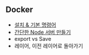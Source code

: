 ## Docker

* [설치 & 기본 명령어](https://wade42.github.io/docker/install)
* [간단한 Node 서버 만들기]()
* export vs Save
* 레이어, 이전 레이어로 돌아가기
